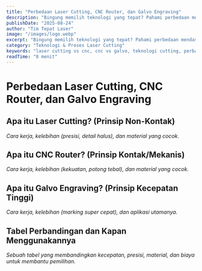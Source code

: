 ```yaml
---
title: "Perbedaan Laser Cutting, CNC Router, dan Galvo Engraving"
description: "Bingung memilih teknologi yang tepat? Pahami perbedaan mendasar antara laser cutting, CNC router, dan galvo engraving serta aplikasi terbaiknya."
publishDate: "2025-08-24"
author: "Tim Tepat Laser"
image: "/images/logo.webp"
excerpt: "Bingung memilih teknologi yang tepat? Pahami perbedaan mendasar antara laser cutting, CNC router, dan galvo engraving serta aplikasi terbaiknya."
category: "Teknologi & Proses Laser Cutting"
keywords: "laser cutting vs cnc, cnc vs galvo, teknologi cutting, perbandingan mesin"
readTime: "8 menit"
---
```


# Perbedaan Laser Cutting, CNC Router, dan Galvo Engraving

## Apa itu Laser Cutting? (Prinsip Non-Kontak)
*Cara kerja, kelebihan (presisi, detail halus), dan material yang cocok.*

## Apa itu CNC Router? (Prinsip Kontak/Mekanis)
*Cara kerja, kelebihan (kekuatan, potong tebal), dan material yang cocok.*

## Apa itu Galvo Engraving? (Prinsip Kecepatan Tinggi)
*Cara kerja, kelebihan (marking super cepat), dan aplikasi utamanya.*

## Tabel Perbandingan dan Kapan Menggunakannya
*Sebuah tabel yang membandingkan kecepatan, presisi, material, dan biaya untuk membantu pemilihan.*
